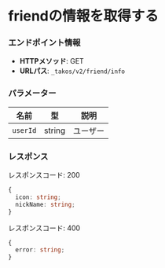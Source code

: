 # friendの情報を取得する

### エンドポイント情報

- **HTTPメソッド**: GET
- **URLパス**: `_takos/v2/friend/info`

### パラメーター

| 名前     | 型     | 説明     |
| -------- | ------ | -------- |
| `userId` | string | ユーザー |

### レスポンス

レスポンスコード: 200

```ts
{
  icon: string;
  nickName: string;
}
```

レスポンスコード: 400

```ts
{
  error: string;
}
```
